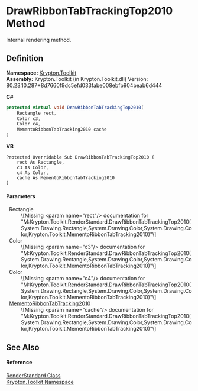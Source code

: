 # DrawRibbonTabTrackingTop2010 Method


Internal rendering method.



## Definition
**Namespace:** <a href="79d2eac2-21f4-54ff-7552-b20c33c30600.md">Krypton.Toolkit</a>  
**Assembly:** Krypton.Toolkit (in Krypton.Toolkit.dll) Version: 80.23.10.287+8d7660f9dc5efd033fabe008ebfb904beab6d444

**C#**
``` C#
protected virtual void DrawRibbonTabTrackingTop2010(
	Rectangle rect,
	Color c3,
	Color c4,
	MementoRibbonTabTracking2010 cache
)
```
**VB**
``` VB
Protected Overridable Sub DrawRibbonTabTrackingTop2010 ( 
	rect As Rectangle,
	c3 As Color,
	c4 As Color,
	cache As MementoRibbonTabTracking2010
)
```



#### Parameters
<dl><dt>  Rectangle</dt><dd>\[Missing &lt;param name="rect"/&gt; documentation for "M:Krypton.Toolkit.RenderStandard.DrawRibbonTabTrackingTop2010(System.Drawing.Rectangle,System.Drawing.Color,System.Drawing.Color,Krypton.Toolkit.MementoRibbonTabTracking2010)"\]</dd><dt>  Color</dt><dd>\[Missing &lt;param name="c3"/&gt; documentation for "M:Krypton.Toolkit.RenderStandard.DrawRibbonTabTrackingTop2010(System.Drawing.Rectangle,System.Drawing.Color,System.Drawing.Color,Krypton.Toolkit.MementoRibbonTabTracking2010)"\]</dd><dt>  Color</dt><dd>\[Missing &lt;param name="c4"/&gt; documentation for "M:Krypton.Toolkit.RenderStandard.DrawRibbonTabTrackingTop2010(System.Drawing.Rectangle,System.Drawing.Color,System.Drawing.Color,Krypton.Toolkit.MementoRibbonTabTracking2010)"\]</dd><dt>  <a href="a0dbbbe8-c5b8-821b-3681-d3b9d2252925.md">MementoRibbonTabTracking2010</a></dt><dd>\[Missing &lt;param name="cache"/&gt; documentation for "M:Krypton.Toolkit.RenderStandard.DrawRibbonTabTrackingTop2010(System.Drawing.Rectangle,System.Drawing.Color,System.Drawing.Color,Krypton.Toolkit.MementoRibbonTabTracking2010)"\]</dd></dl>

## See Also


#### Reference
<a href="8a8b9945-a6ad-21c4-5182-014e3b962e19.md">RenderStandard Class</a>  
<a href="79d2eac2-21f4-54ff-7552-b20c33c30600.md">Krypton.Toolkit Namespace</a>  
